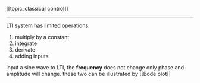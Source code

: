 [[topic_classical control]]
****
LTI system has limited operations:
1. multiply by a constant
2. integrate
3. derivate
4. adding inputs

input a sine wave to LTI, the **frequency** does not change
only phase and amplitude will change. 
these two can be illustrated by [[Bode plot]]
